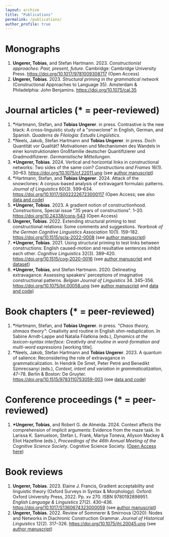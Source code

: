 ```yaml
---
layout: archive
title: "Publications"
permalink: /publications/
author_profile: true
---
```


<!---
Preprints
======
-->

Monographs
======

1. <b>Ungerer, Tobias</b>, and Stefan Hartmann. 2023. <i>Constructionist approaches: Past, present, future</i>. Cambridge: Cambridge University Press. <a href="https://doi.org/10.1017/9781009308717">https://doi.org/10.1017/9781009308717</a> (Open Access)
1. <b>Ungerer, Tobias</b>. 2023. <i>Structural priming in the grammatical network</i> (Constructional Approaches to Language 35). Amsterdam & Philadelphia: John Benjamins. <a href="https://doi.org/10.1075/cal.35">https://doi.org/10.1075/cal.35</a>

Journal articles (\* = peer-reviewed)
======

1. <b>\*</b>Hartmann, Stefan, and <b>Tobias Ungerer</b>. in press. Contrastive is the new black: A cross-linguistic study of a "snowclone" in English, German, and Spanish. <i>Quaderns de Filologia: Estudis Lingüístics</i>.
1. <b>\*</b>Neels, Jakob, Stefan Hartmann and <b>Tobias Ungerer</b>. in press. Doch Quantität vor Qualität? Motivationen und Mechanismen des Wandels in einer konstruktionalen Großfamilie deutscher Quantifizierer und Gradmodifizierer. <i>Germanistische Mitteilungen</i>.
1. <b>\*</b><b>Ungerer, Tobias</b>. 2024. Vertical and horizontal links in constructional networks: Two sides of the same coin? <i>Constructions and Frames</i> 16(1). 30&ndash;63. <a href="https://doi.org/10.1075/cf.22011.ung">https://doi.org/10.1075/cf.22011.ung</a> (see <a href="https://tungerer.github.io/files/Ungerer-2024-Vertical-and-horizontal-links.pdf">author manuscript</a>)
1. <b>\*</b>Hartmann, Stefan, and <b>Tobias Ungerer</b>. 2024. Attack of the snowclones: A corpus-based analysis of extravagant formulaic patterns. <i>Journal of Linguistics</i> 60(3). 599&ndash;634. <a href="https://doi.org/10.1017/S0022226723000117">https://doi.org/10.1017/S0022226723000117</a> (Open Access; see also <a href="https://github.com/hartmast/Attack_of_the_snowclones">data and code</a>)
1. <b>\*</b><b>Ungerer, Tobias</b>. 2023. A gradient notion of constructionhood. <i>Constructions</i>, Special issue "35 years of constructions". 1&ndash;20. <a href="https://doi.org/10.24338/cons-543">https://doi.org/10.24338/cons-543</a> (Open Access)
1. <b>Ungerer, Tobias</b>. 2022. Extending structural priming to test constructional relations: Some comments and suggestions. <i>Yearbook of the German Cognitive Linguistics Association</i> 10(1). 159&ndash;182. <a href="https://doi.org/10.1515/gcla-2022-0008">https://doi.org/10.1515/gcla-2022-0008</a> (see <a href="https://tungerer.github.io/files/Ungerer-2022-Extending-structural-priming.pdf">author manuscript</a>)
1. <b>\*</b><b>Ungerer, Tobias</b>. 2021. Using structural priming to test links between constructions: English caused-motion and resultative sentences inhibit each other. <i>Cognitive Linguistics</i> 32(3). 389&ndash;420. <a href="https://doi.org/10.1515/cog-2020-0016">https://doi.org/10.1515/cog-2020-0016</a> (see <a href="https://tungerer.github.io/files/Ungerer-2021-Using-structural-priming-to-test-links.pdf">author manuscript</a> and <a href="https://doi.org/10.18710/2YJITD">dataset</a>)
1. <b>\*</b><b>Ungerer, Tobias</b>, and Stefan Hartmann. 2020. Delineating extravagance: Assessing speakers’ perceptions of imaginative constructional patterns. <i>Belgian Journal of Linguistics</i> 34. 345&ndash;356. <a href="https://doi.org/10.1075/bjl.00058.ung">https://doi.org/10.1075/bjl.00058.ung</a> (see <a href="https://tungerer.github.io/files/Ungerer-Hartmann-2020-Delineating-extravagance.pdf">author manuscript</a> and <a href="https://doi.org/10.17605/OSF.IO/M4W52">data and code</a>)

Book chapters (\* = peer-reviewed)
======
1. <b>\*</b>Hartmann, Stefan, and <b>Tobias Ungerer</b>. in press. <i>"Chaos theory, shmaos theory"</i>: Creativity and routine in English <i>shm</i>-reduplication. In Sabine Arndt-Lappe and Natalia Filatkina (eds.), <i>Dynamics at the lexicon-syntax interface: Creativity and routine in word-formation and multi-word expressions</i> [working title].
1. <b>\*</b>Neels, Jakob, Stefan Hartmann and <b>Tobias Ungerer</b>. 2023. A quantum of salience: Reconsidering the role of extravagance in grammaticalization. In Hendrik De Smet, Peter Petré and Benedikt Szmrecsanyi (eds.), <i>Context, intent and variation in grammaticalization</i>, 47&ndash;78. Berlin & Boston: De Gruyter. <a href="https://doi.org/10.1515/9783110753059-003">https://doi.org/10.1515/9783110753059-003</a> (see <a href="https://github.com/hartmast/degreemodifiers">data and code</a>)

Conference proceedings (\* = peer-reviewed)
======
1. <b>\*</b><b>Ungerer, Tobias</b>, and Robert G. de Almeida. 2024. Context affects the comprehension of implicit arguments: Evidence from the maze task. In Larissa K. Samuelson, Stefan L. Frank, Mariya Toneva, Allyson Mackey & Eliot Hazeltine (eds.), <i>Proceedings of the 46th Annual Meeting of the Cognitive Science Society</i>. Cognitive Science Society. (<a href="https://escholarship.org/uc/item/2d9716sc">Open Access here</a>)

Book reviews
======
1. <b>Ungerer, Tobias</b>. 2023. Elaine J. Francis, Gradient acceptability and linguistic theory (Oxford Surveys in Syntax & Morphology). Oxford: Oxford University Press, 2022. Pp. xv 270. ISBN 9780192898951. <i>English Language & Linguistics</i> 27(2). 430&ndash;436. <a href="https://doi.org/10.1017/S1360674323000059">https://doi.org/10.1017/S1360674323000059</a> (see <a href="https://tungerer.github.io/files/Ungerer-2023-Review-Francis-2022.pdf">author manuscript</a>)
1. <b>Ungerer, Tobias</b>. 2022. Review of Sommerer & Smirnova (2020): Nodes and Networks in Diachronic Construction Grammar. <i>Journal of Historical Linguistics</i> 12(2). 317&ndash;326. <a href="https://doi.org/10.1075/jhl.20045.ung">https://doi.org/10.1075/jhl.20045.ung</a> (see <a href="https://tungerer.github.io/files/Ungerer-2022-Review-Sommerer-and-Smirnova-2020.pdf">author manuscript</a>)


